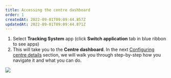```yaml
---
title: Accessing the centre dashboard
order: 1
createdAt: 2022-09-01T09:09:44.857Z
updatedAt: 2022-09-01T09:09:44.871Z
---
```

1. Select **Tracking System** app (click **Switch application** tab in blue ribbon to see apps)​
2. This will take you to the **Centre dashboard**. In the next [Configuring centre details](configuring-centre-details) section, we will walk you through step-by-step how you navigate it and what you can do.

![](/img/ad-2-01-Dashboard.jpg)